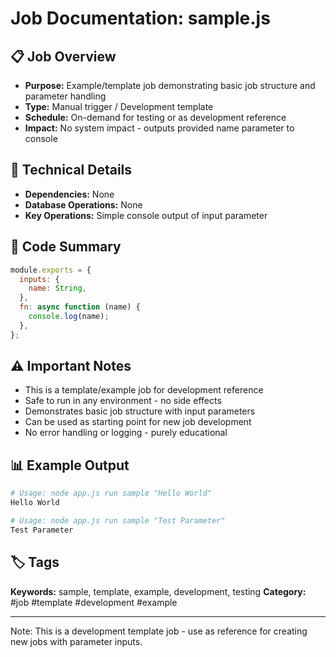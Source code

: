 # Job Documentation: sample.js

## 📋 Job Overview
- **Purpose:** Example/template job demonstrating basic job structure and parameter handling
- **Type:** Manual trigger / Development template
- **Schedule:** On-demand for testing or as development reference
- **Impact:** No system impact - outputs provided name parameter to console

## 🔧 Technical Details
- **Dependencies:** None
- **Database Operations:** None
- **Key Operations:** Simple console output of input parameter

## 📝 Code Summary
```javascript
module.exports = {
  inputs: {
    name: String,
  },
  fn: async function (name) {
    console.log(name);
  },
};
```

## ⚠️ Important Notes
- This is a template/example job for development reference
- Safe to run in any environment - no side effects
- Demonstrates basic job structure with input parameters
- Can be used as starting point for new job development
- No error handling or logging - purely educational

## 📊 Example Output
```bash
# Usage: node app.js run sample "Hello World"
Hello World

# Usage: node app.js run sample "Test Parameter"
Test Parameter
```

## 🏷️ Tags
**Keywords:** sample, template, example, development, testing
**Category:** #job #template #development #example

---
Note: This is a development template job - use as reference for creating new jobs with parameter inputs.
